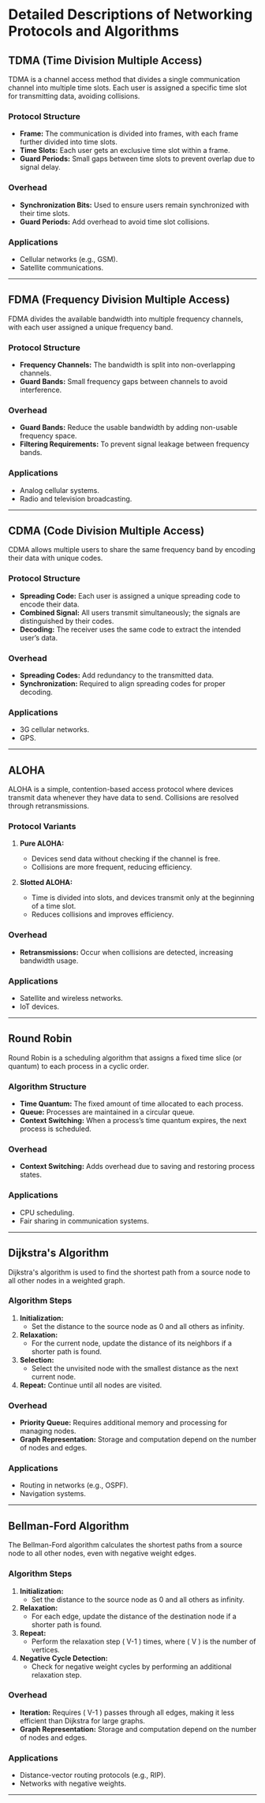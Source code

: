 # Detailed Descriptions of Networking Protocols and Algorithms

## **TDMA (Time Division Multiple Access)**
TDMA is a channel access method that divides a single communication channel into multiple time slots. Each user is assigned a specific time slot for transmitting data, avoiding collisions.

### **Protocol Structure**
- **Frame:** The communication is divided into frames, with each frame further divided into time slots.
- **Time Slots:** Each user gets an exclusive time slot within a frame.
- **Guard Periods:** Small gaps between time slots to prevent overlap due to signal delay.

### **Overhead**
- **Synchronization Bits:** Used to ensure users remain synchronized with their time slots.
- **Guard Periods:** Add overhead to avoid time slot collisions.

### **Applications**
- Cellular networks (e.g., GSM).
- Satellite communications.

---

## **FDMA (Frequency Division Multiple Access)**
FDMA divides the available bandwidth into multiple frequency channels, with each user assigned a unique frequency band.

### **Protocol Structure**
- **Frequency Channels:** The bandwidth is split into non-overlapping channels.
- **Guard Bands:** Small frequency gaps between channels to avoid interference.

### **Overhead**
- **Guard Bands:** Reduce the usable bandwidth by adding non-usable frequency space.
- **Filtering Requirements:** To prevent signal leakage between frequency bands.

### **Applications**
- Analog cellular systems.
- Radio and television broadcasting.

---

## **CDMA (Code Division Multiple Access)**
CDMA allows multiple users to share the same frequency band by encoding their data with unique codes.

### **Protocol Structure**
- **Spreading Code:** Each user is assigned a unique spreading code to encode their data.
- **Combined Signal:** All users transmit simultaneously; the signals are distinguished by their codes.
- **Decoding:** The receiver uses the same code to extract the intended user’s data.

### **Overhead**
- **Spreading Codes:** Add redundancy to the transmitted data.
- **Synchronization:** Required to align spreading codes for proper decoding.

### **Applications**
- 3G cellular networks.
- GPS.

---

## **ALOHA**
ALOHA is a simple, contention-based access protocol where devices transmit data whenever they have data to send. Collisions are resolved through retransmissions.

### **Protocol Variants**
1. **Pure ALOHA:**
   - Devices send data without checking if the channel is free.
   - Collisions are more frequent, reducing efficiency.

2. **Slotted ALOHA:**
   - Time is divided into slots, and devices transmit only at the beginning of a time slot.
   - Reduces collisions and improves efficiency.

### **Overhead**
- **Retransmissions:** Occur when collisions are detected, increasing bandwidth usage.

### **Applications**
- Satellite and wireless networks.
- IoT devices.

---

## **Round Robin**
Round Robin is a scheduling algorithm that assigns a fixed time slice (or quantum) to each process in a cyclic order.

### **Algorithm Structure**
- **Time Quantum:** The fixed amount of time allocated to each process.
- **Queue:** Processes are maintained in a circular queue.
- **Context Switching:** When a process’s time quantum expires, the next process is scheduled.

### **Overhead**
- **Context Switching:** Adds overhead due to saving and restoring process states.

### **Applications**
- CPU scheduling.
- Fair sharing in communication systems.

---

## **Dijkstra's Algorithm**
Dijkstra's algorithm is used to find the shortest path from a source node to all other nodes in a weighted graph.

### **Algorithm Steps**
1. **Initialization:**
   - Set the distance to the source node as 0 and all others as infinity.
2. **Relaxation:**
   - For the current node, update the distance of its neighbors if a shorter path is found.
3. **Selection:**
   - Select the unvisited node with the smallest distance as the next current node.
4. **Repeat:** Continue until all nodes are visited.

### **Overhead**
- **Priority Queue:** Requires additional memory and processing for managing nodes.
- **Graph Representation:** Storage and computation depend on the number of nodes and edges.

### **Applications**
- Routing in networks (e.g., OSPF).
- Navigation systems.

---

## **Bellman-Ford Algorithm**
The Bellman-Ford algorithm calculates the shortest paths from a source node to all other nodes, even with negative weight edges.

### **Algorithm Steps**
1. **Initialization:**
   - Set the distance to the source node as 0 and all others as infinity.
2. **Relaxation:**
   - For each edge, update the distance of the destination node if a shorter path is found.
3. **Repeat:**
   - Perform the relaxation step \( V-1 \) times, where \( V \) is the number of vertices.
4. **Negative Cycle Detection:**
   - Check for negative weight cycles by performing an additional relaxation step.

### **Overhead**
- **Iteration:** Requires \( V-1 \) passes through all edges, making it less efficient than Dijkstra for large graphs.
- **Graph Representation:** Storage and computation depend on the number of nodes and edges.

### **Applications**
- Distance-vector routing protocols (e.g., RIP).
- Networks with negative weights.

---
